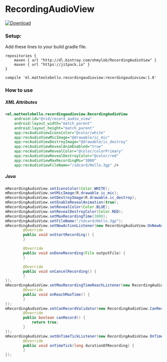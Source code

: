 # RecordingAudioView
[![Download](https://api.bintray.com/packages/ohmylob/RecordingAudioView/RecordingAudioView/images/download.svg?version=RecordingAudioView) ](https://bintray.com/ohmylob/RecordingAudioView/RecordingAudioView/RecordingAudioView/link)

### Setup:
Add these lines to your build.gradle file.
```
repositories {
    maven { url "http://dl.bintray.com/ohmylob/RecordingAudioView" }
    maven { url "https://jitpack.io" }
}
```
```
compile 'ml.matteolobello.recordingaudioview:recordingaudioview:1.0'
```

### How to use
##### XML Attributes
```xml
<ml.matteolobello.recordingaudioview.RecordingAudioView
    android:id="@+id/record_audio_view"
    android:layout_width="match_parent"
    android:layout_height="match_parent"
    app:recAudioViewIconsColor="@color/white"
    app:recAudioViewMicImage="@drawable/ic_mic"
    app:recAudioViewDestroyImage="@drawable/ic_destroy"
    app:recAudioViewRevealAnimEnabled="true"
    app:recAudioViewRevealColor="@color/colorPrimary"
    app:recAudioViewRevealDestroyColor="@color/red"
    app:recAudioViewMaxRecordingMs="3000"
    app:recAudioViewFileName="/sdcard/Hello.3gp" />
```
##### Java
```java
mRecordingAudioView.setIconsColor(Color.WHITE);
mRecordingAudioView.setMicImage(R.drawable.ic_mic);
mRecordingAudioView.setDestroyImage(R.drawable.ic_destroy);
mRecordingAudioView.setEnableRevealAnimation(true);
mRecordingAudioView.setRevealColor(Color.BLUE);
mRecordingAudioView.setRevealDestroyColor(Color.RED);
mRecordingAudioView.setMaxRecordingTime(3000);
mRecordingAudioView.setFileName("/sdcard/Hello.3gp");
mRecordingAudioView.setNewActionListener(new RecordingAudioView.OnNewActionListener() {
        @Override
        public void onStartRecording() {
        }

        @Override
        public void onDoneRecording(File outputFile) {
        }

        @Override
        public void onCancelRecording() {
        }
});
mRecordingAudioView.setMaxRecordingTimeReachListener(new RecordingAudioView.OnReachMaxTimeListener() {
        @Override
        public void onReachMaxTime() {
        }
});
mRecordingAudioView.setCanRecordValidator(new RecordingAudioView.CanRecordValidator() {
        @Override
        public boolean canRecord() {
            return true;
        }
});
mRecordingAudioView.setOnTimeTickListener(new RecordingAudioView.OnTimeTickListener() {
        @Override
        public void onTimeTick(long durationOfRecording) {
        }
});
```
